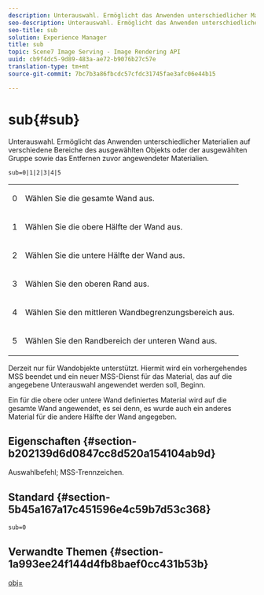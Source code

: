 ```yaml
---
description: Unterauswahl. Ermöglicht das Anwenden unterschiedlicher Materialien auf verschiedene Bereiche des ausgewählten Objekts oder der ausgewählten Gruppe sowie das Entfernen zuvor angewendeter Materialien.
seo-description: Unterauswahl. Ermöglicht das Anwenden unterschiedlicher Materialien auf verschiedene Bereiche des ausgewählten Objekts oder der ausgewählten Gruppe sowie das Entfernen zuvor angewendeter Materialien.
seo-title: sub
solution: Experience Manager
title: sub
topic: Scene7 Image Serving - Image Rendering API
uuid: cb9f4dc5-9d89-483a-ae72-b9076b27c57e
translation-type: tm+mt
source-git-commit: 7bc7b3a86fbcdc57cfdc31745fae3afc06e44b15

---
```



# sub{#sub}

Unterauswahl. Ermöglicht das Anwenden unterschiedlicher Materialien auf verschiedene Bereiche des ausgewählten Objekts oder der ausgewählten Gruppe sowie das Entfernen zuvor angewendeter Materialien.

`sub=0|1|2|3|4|5`

<table id="simpletable_F6BF91BD2C4B47BF8A28032E392D37F0"> 
 <tr class="strow"> 
  <td class="stentry"> <p>0 </p> </td> 
  <td class="stentry"> <p>Wählen Sie die gesamte Wand aus. </p> </td> 
 </tr> 
 <tr class="strow"> 
  <td class="stentry"> <p>1 </p> </td> 
  <td class="stentry"> <p>Wählen Sie die obere Hälfte der Wand aus. </p> </td> 
 </tr> 
 <tr class="strow"> 
  <td class="stentry"> <p>2 </p> </td> 
  <td class="stentry"> <p>Wählen Sie die untere Hälfte der Wand aus. </p> </td> 
 </tr> 
 <tr class="strow"> 
  <td class="stentry"> <p>3 </p> </td> 
  <td class="stentry"> <p>Wählen Sie den oberen Rand aus. </p> </td> 
 </tr> 
 <tr class="strow"> 
  <td class="stentry"> <p>4 </p> </td> 
  <td class="stentry"> <p>Wählen Sie den mittleren Wandbegrenzungsbereich aus. </p> </td> 
 </tr> 
 <tr class="strow"> 
  <td class="stentry"> <p>5 </p> </td> 
  <td class="stentry"> <p>Wählen Sie den Randbereich der unteren Wand aus. </p> </td> 
 </tr> 
</table>

Derzeit nur für Wandobjekte unterstützt. Hiermit wird ein vorhergehendes MSS beendet und ein neuer MSS-Dienst für das Material, das auf die angegebene Unterauswahl angewendet werden soll, Beginn.

Ein für die obere oder untere Wand definiertes Material wird auf die gesamte Wand angewendet, es sei denn, es wurde auch ein anderes Material für die andere Hälfte der Wand angegeben.

## Eigenschaften {#section-b202139d6d0847cc8d520a154104ab9d}

Auswahlbefehl; MSS-Trennzeichen.

## Standard {#section-5b45a167a17c451596e4c59b7d53c368}

`sub=0`

## Verwandte Themen {#section-1a993ee24f144d4fb8baef0cc431b53b}

[obj=](../../../../../ir-api/http-protocol/image-rendering-api-ref/c-ir-http-protocol-ref/c-ir-http-protocol-command-reference/r-ir-obj.md#reference-31e7dac7931b4e0eb3c7589f120a1e6a)

